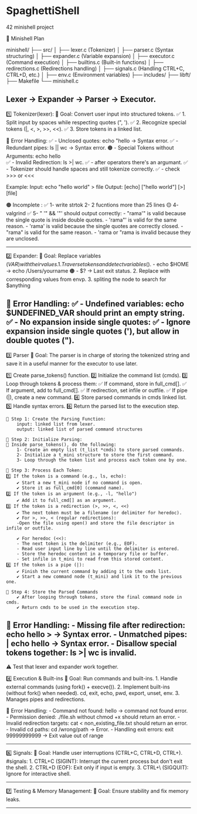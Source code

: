 # SpaghettiShell
42 minishell project

📌 Minishell Plan

minishell/
├── src/
│   ├── lexer.c         (Tokenizer)
│   ├── parser.c        (Syntax structuring)
│   ├── expander.c      (Variable expansion)
│   ├── executor.c      (Command execution)
│   ├── builtins.c      (Built-in functions)
│   ├── redirections.c  (Redirections handling)
│   ├── signals.c       (Handling CTRL+C, CTRL+D, etc.)
│   ├── env.c           (Environment variables)
├── includes/
├── libft/
├── Makefile
└── minishell.c
 
Lexer → Expander → Parser → Executor.
--------------------------------------------------------------------------------------
1️⃣  Tokenizer(lexer):
📌 Goal: Convert user input into structured tokens.
	✅️ 1. Split input by spaces while respecting quotes (", ').
	✅️ 2. Recognize special tokens (|, <, >, >>, <<).
	✅️ 3. Store tokens in a linked list.
	
🔴 Error Handling:
	✅️ - Unclosed quotes: echo "hello → Syntax error.
	✅️ - Redundant pipes: ls || wc → Syntax error.
	🟠 - Special Tokens without Arguments: echo hello      
	✅️ - Invalid Redirection: ls >| wc.
	✅️ - after operators there's an argumant.
	✅️ - Tokenizer should handle spaces and still tokenize correctly.
	✅️ - check >>> or <<<
	
Example:
Input: echo "hello world" > file
Output: [echo] ["hello world"] [>] [file]

🟠 Incomplete :
	✅️ 1- write strtok
	   2- 2 fucntions more than 25 lines
	🟡 4- valgrind
	✅️ 5- " '" && '"' should output correctly:
		- "rama'" is valid because the single quote is inside double quotes.
		- 'rama"' is valid for the same reason.
		- 'rama' is valid because the single quotes are correctly closed.
		- "rama" is valid for the same reason.
		- 'rama or "rama is invalid because they are unclosed.

--------------------------------------------------------------------------------------
2️⃣  Expander:
📌 Goal: Replace variables ($VAR) with their values.
	1. Traverse tokens and detect variables ($).
		- echo $HOME → echo /Users/yourname
		🟠 - $? → Last exit status.
	2. Replace with corresponding values from envp.
	3. spliting the node to search for $anything

🔴 Error Handling:
	✅️ - Undefined variables: echo $UNDEFINED_VAR should print an empty string.
	✅ - No expansion inside single quotes:
	✅️ - Ignore expansion inside single quotes ('), but allow in double quotes (").
--------------------------------------------------------------------------------------
3️⃣ Parser
📌 Goal: The parser is in charge of storing the tokenized string and save it in a useful manner for the executor to use later.
	
1️⃣ Create parse_tokens() function.
2️⃣ Initialize the command list (cmds).
3️⃣ Loop through tokens & process them:
✅ If command, store in full_cmd[].
✅ If argument, add to full_cmd[].
✅ If redirection, set infile or outfile.
✅ If pipe (|), create a new command.
4️⃣ Store parsed commands in cmds linked list.
5️⃣ Handle syntax errors.
6️⃣ Return the parsed list to the execution step.

	🔹 Step 1: Create the Parsing Function:
		input: linked list from lexer.
		output: linked list of parsed command structures
	
	🔹 Step 2: Initialize Parsing:
	🔸 Inside parse_tokens(), do the following:
		1- Create an empty list (t_list *cmds) to store parsed commands.
		2- Initialize a t_mini structure to store the first command.
		3- Loop through the token list and process each token one by one.
	
	🔹 Step 3: Process Each Token:
	1️⃣ If the token is a command (e.g., ls, echo):
		✔️ Start a new t_mini node if no command is open.
		✔️ Store it as full_cmd[0] (command name).
	2️⃣ If the token is an argument (e.g., -l, "hello")
		✔️ Add it to full_cmd[] as an argument.
	3️⃣ If the token is a redirection (>, >>, <, <<)
		✔️ The next token must be a filename (or delimiter for heredoc).
		✔️ For >, >>, < (regular redirections):
		-Open the file using open() and store the file descriptor in infile or outfile.
		
		✔️ For heredoc (<<):
		- The next token is the delimiter (e.g., EOF).
		- Read user input line by line until the delimiter is entered.
		- Store the heredoc content in a temporary file or buffer.
		- Set infile in t_mini to read from this stored content.
	4️⃣ If the token is a pipe (|):
		✔️ Finish the current command by adding it to the cmds list.
		✔️ Start a new command node (t_mini) and link it to the previous one.
	
	🔹 Step 4: Store the Parsed Commands
		✔️ After looping through tokens, store the final command node in cmds.
		✔️ Return cmds to be used in the execution step.

🔴 Error Handling:
	- Missing file after redirection: echo hello > → Syntax error.
	- Unmatched pipes: | echo hello → Syntax error.
	- Disallow special tokens together: ls >| wc is invalid.
----------------------------------------------------------------------------------------
⚠️  Test that lexer and expander work together.

4️⃣  Execution & Built-ins
📌 Goal: Run commands and built-ins.
	1. Handle external commands (using fork() + execve()).
	2. Implement built-ins (without fork() when needed).
		cd, exit, echo, pwd, export, unset, env.
	3. Manages pipes and redirections.
	
🔴 Error Handling:
	- Command not found: hello → command not found error.
	- Permission denied: ./file.sh without chmod +x should return an error.
	- Invalid redirection targets: cat < non_existing_file.txt should return an error.
	- Invalid cd paths: cd /wrong/path → Error.
	- Handling exit errors: exit 99999999999 → Exit value out of range

--------------------------------------------------------------------------------------
6️⃣  Signals:
📌 Goal: Handle user interruptions (CTRL+C, CTRL+D, CTRL+).
	#signals:
		1. CTRL+C (SIGINT): Interrupt the current process but don't exit the shell.
		2. CTRL+D (EOF): Exit only if input is empty.
		3. CTRL+\ (SIGQUIT): Ignore for interactive shell.

----------------------------------------------------------------------------------------
7️⃣  Testing & Memory Management:
📌 Goal: Ensure stability and fix memory leaks.

----------------------------------------------------------------------------------------